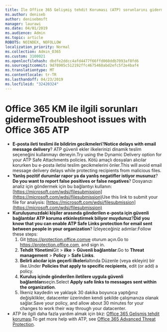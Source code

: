 ```yaml
---
title: İle Office 365 Gelişmiş tehdit Koruması (ATP) sorunlarını giderme
ms.author: deniseb
author: denisebmsft
manager: laurawi
ms.date: 04/01/2019
ms.audience: Admin
ms.topic: article
ROBOTS: NOINDEX, NOFOLLOW
localization_priority: Normal
ms.collection: Admin_O365
ms.custom: 3100021
ms.openlocfilehash: dbdfe2ddcc4afd4477f66ffd060ddb7093af8fd6
ms.sourcegitcommit: 9d78905c512192ffc4675468abd2efc5f2e4baf4
ms.translationtype: MT
ms.contentlocale: tr-TR
ms.lasthandoff: 04/23/2019
ms.locfileid: "32420324"
---
```

# <a name="troubleshoot-issues-with-office-365-atp"></a><span data-ttu-id="1bcaa-102">Office 365 KM ile ilgili sorunları giderme</span><span class="sxs-lookup"><span data-stu-id="1bcaa-102">Troubleshoot issues with Office 365 ATP</span></span>

- <span data-ttu-id="1bcaa-103">**E-posta ileti teslimi ile bildirim gecikmeleri**?</span><span class="sxs-lookup"><span data-stu-id="1bcaa-103">**Notice delays with email message delivery**?</span></span> <span data-ttu-id="1bcaa-104">ATP güvenli ekler ilkelerinizi dinamik teslim seçeneğini kullanmayı deneyin.</span><span class="sxs-lookup"><span data-stu-id="1bcaa-104">Try using the Dynamic Delivery option for your ATP Safe Attachments policies.</span></span> <span data-ttu-id="1bcaa-105">Kötü amaçlı dosyaları alıcılar korurken bu e-posta iletisi teslim gecikmelerini önler.</span><span class="sxs-lookup"><span data-stu-id="1bcaa-105">This will avoid email message delivery delays while protecting recipients from malicious files.</span></span>
- <span data-ttu-id="1bcaa-106">**Yanlış pozitif durumlar rapor ya da yanlış negatifler istiyor musunuz**?</span><span class="sxs-lookup"><span data-stu-id="1bcaa-106">**Do you want to report false positives or false negatives**?</span></span> <span data-ttu-id="1bcaa-107">Dosyanızı analiz için göndermek için bu bağlantıyı kullanın:[https://microsoft.com/wdsi/filesubmission](https://microsoft.com/wdsi/filesubmission)</span><span class="sxs-lookup"><span data-stu-id="1bcaa-107">Use this link to submit your file for analysis: [https://microsoft.com/wdsi/filesubmission](https://microsoft.com/wdsi/filesubmission)</span></span>
- <span data-ttu-id="1bcaa-108">**Kuruluşunuzdaki kişiler arasında gönderilen e-posta için güvenli bağlantılar ATP koruma etkinleştirmek biliyor muydunuz**?</span><span class="sxs-lookup"><span data-stu-id="1bcaa-108">**Did you know that you can enable ATP Safe Links protection for email sent between people in your organization**?</span></span> <span data-ttu-id="1bcaa-109">İzleyeceğiniz adımlar:</span><span class="sxs-lookup"><span data-stu-id="1bcaa-109">Follow these steps:</span></span>
    1. <span data-ttu-id="1bcaa-110">Git https://protection.office.comve oturum açın.</span><span class="sxs-lookup"><span data-stu-id="1bcaa-110">Go to https://protection.office.com, and sign in.</span></span>
    2. <span data-ttu-id="1bcaa-111">**Tehdit Yönetimi**Git > **ilke** > **Güvenli bağlantılar**.</span><span class="sxs-lookup"><span data-stu-id="1bcaa-111">Go to **Threat management** > **Policy** > **Safe Links**.</span></span>
    3. <span data-ttu-id="1bcaa-112">**Belirli alıcılar için geçerli ilkeleri**altında Düzenle (veya ekleyin) bir ilke.</span><span class="sxs-lookup"><span data-stu-id="1bcaa-112">Under **Policies that apply to specific recipients**, edit (or add) a policy.</span></span>
    4. <span data-ttu-id="1bcaa-113">**Kuruluş içinde gönderilen iletilere uygula güvenli bağlantıları**seçin.</span><span class="sxs-lookup"><span data-stu-id="1bcaa-113">Select **Apply safe links to messages sent within the organization**.</span></span>
    5. <span data-ttu-id="1bcaa-114">İlkeniz kaydedin ve yaklaşık 30 dakika boyunca yaptığınız değişiklikler, datacenter üzerinden kendi şekilde çalışmanıza olanak sağlar.</span><span class="sxs-lookup"><span data-stu-id="1bcaa-114">Save your policy, and allow about 30 minutes for your changes to work their way through your datacenter.</span></span>
- <span data-ttu-id="1bcaa-115">ATP ile ilgili daha fazla yardım almak için bkz: [Office 365 Gelişmiş tehdit koruması](https://docs.microsoft.com/office365/securitycompliance/office-365-atp).</span><span class="sxs-lookup"><span data-stu-id="1bcaa-115">To get more help with ATP, see [Office 365 Advanced Threat Protection](https://docs.microsoft.com/office365/securitycompliance/office-365-atp).</span></span>